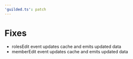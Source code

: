 ```yaml
---
'guilded.ts': patch
---
```

# Fixes
-   rolesEdit event updates cache and emits updated data
-   memberEdit event updates cache and emits updated data

